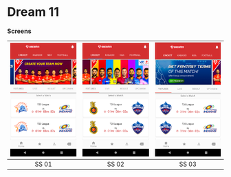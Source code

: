 # Dream 11

**Screens**

| ![](demo/ss1.png) | ![](demo/ss2.png) | ![](demo/ss3.png) | 
| :-------------: | :-------------:  | :-------------:  | 
|     SS 01     |    SS 02   |    SS 03     |  










